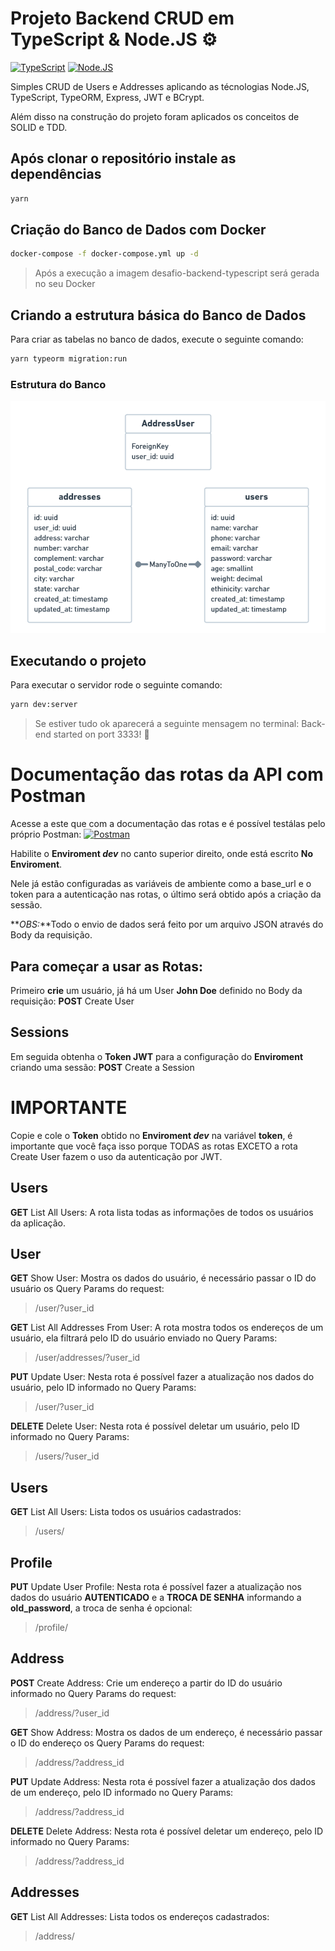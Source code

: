 # Projeto Backend CRUD em TypeScript & Node.JS ⚙

[![TypeScript](https://img.shields.io/badge/-TypeScript-3178C6?logo=typescript&logoColor=white)](https://www.typescriptlang.org/) [![Node.JS](https://img.shields.io/badge/-Node.JS-339933?logo=node.js&logoColor=white)](https://nodejs.org/en/)

Simples CRUD de Users e Addresses aplicando as técnologias Node.JS, TypeScript, TypeORM, Express, JWT e BCrypt.

Além disso na construção do projeto foram aplicados os conceitos de SOLID e TDD.

## Após clonar o repositório instale as dependências

```bash
yarn
```

## Criação do Banco de Dados com Docker

```bash
docker-compose -f docker-compose.yml up -d
```

> Após a execução a imagem desafio-backend-typescript será gerada no seu Docker

## Criando a estrutura básica do Banco de Dados

Para criar as tabelas no banco de dados, execute o seguinte comando:

```bash
yarn typeorm migration:run
```

### Estrutura do Banco

![UML do BD](.github/media/UML.png)

## Executando o projeto

Para executar o servidor rode o seguinte comando:

```bash
yarn dev:server
```

> Se estiver tudo ok aparecerá a seguinte mensagem no terminal: Back-end started on port 3333! 🚀

# Documentação das rotas da API com Postman

Acesse a este que com a documentação das rotas e é possível testálas pelo próprio Postman: [![Postman](https://img.shields.io/badge/-POSTMAN-FF6C37?logo=postman&logoColor=white)](http://tinyurl.com/back-end-documentation)

Habilite o **Enviroment _dev_** no canto superior direito, onde está escrito **No Enviroment**.

Nele já estão configuradas as variáveis de ambiente como a base_url e o token para a autenticação nas rotas, o último será obtido após a criação da sessão.

**_OBS:_**Todo o envio de dados será feito por um arquivo JSON através do Body da requisição.

## Para começar a usar as Rotas:

Primeiro **crie** um usuário, já há um User **John Doe** definido no Body da requisição:
**POST** Create User

## Sessions

Em seguida obtenha o **Token JWT** para a configuração do **Enviroment** criando uma sessão:
**POST** Create a Session

# IMPORTANTE

Copie e cole o **Token** obtido no **Enviroment _dev_** na variável **token**, é importante que você faça isso porque TODAS as rotas EXCETO a rota Create User fazem o uso da autenticação por JWT.

## Users

**GET** List All Users:
A rota lista todas as informações de todos os usuários da aplicação.

## User

**GET** Show User:
Mostra os dados do usuário, é necessário passar o ID do usuário os Query Params do request:

> /user/?user_id

**GET** List All Addresses From User:
A rota mostra todos os endereços de um usuário, ela filtrará pelo ID do usuário enviado no Query Params:

> /user/addresses/?user_id

**PUT** Update User:
Nesta rota é possível fazer a atualização nos dados do usuário, pelo ID informado no Query Params:

> /user/?user_id

**DELETE** Delete User:
Nesta rota é possível deletar um usuário, pelo ID informado no Query Params:

> /users/?user_id

## Users

**GET** List All Users:
Lista todos os usuários cadastrados:

> /users/

## Profile

**PUT** Update User Profile:
Nesta rota é possível fazer a atualização nos dados do usuário **AUTENTICADO** e a **TROCA DE SENHA** informando a **old_password**, a troca de senha é opcional:

> /profile/

## Address

**POST** Create Address:
Crie um endereço a partir do ID do usuário informado no Query Params do request:

> /address/?user_id

**GET** Show Address:
Mostra os dados de um endereço, é necessário passar o ID do endereço os Query Params do request:

> /address/?address_id

**PUT** Update Address:
Nesta rota é possível fazer a atualização dos dados de um endereço, pelo ID informado no Query Params:

> /address/?address_id

**DELETE** Delete Address:
Nesta rota é possível deletar um endereço, pelo ID informado no Query Params:

> /address/?address_id

## Addresses

**GET** List All Addresses:
Lista todos os endereços cadastrados:

> /address/
